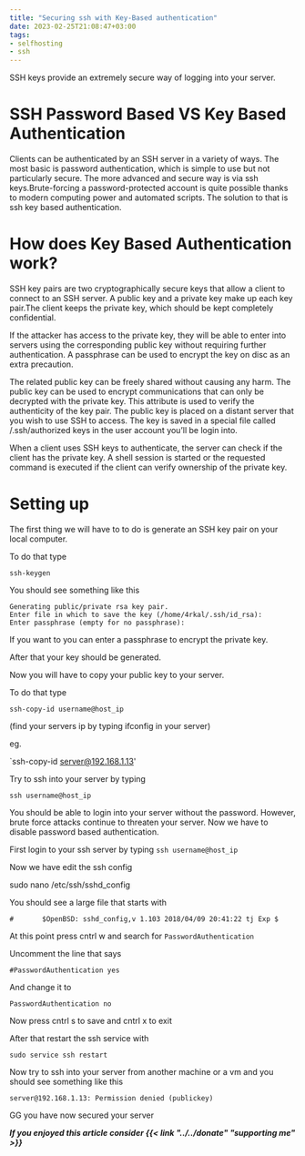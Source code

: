 ```yaml
---
title: "Securing ssh with Key-Based authentication"
date: 2023-02-25T21:08:47+03:00
tags:
- selfhosting
- ssh
---
```

SSH keys provide an extremely secure way of logging into your server.

# SSH Password Based VS Key Based Authentication

Clients can be authenticated by an SSH server in a variety of ways. The most basic is password authentication, which is simple to use but not particularly secure. The more advanced and secure way is via ssh keys.Brute-forcing a password-protected account is quite possible thanks to modern computing power and automated scripts. The solution to that is ssh key based authentication.

# How does Key Based Authentication work?
SSH key pairs are two cryptographically secure keys that allow a client to connect to an SSH server. A public key and a private key make up each key pair.The client keeps the private key, which should be kept completely confidential.

If the attacker has access to the private key, they will be able to enter into servers using the corresponding public key without requiring further authentication. A passphrase can be used to encrypt the key on disc as an extra precaution.

The related public key can be freely shared without causing any harm. The public key can be used to encrypt communications that can only be decrypted with the private key. This attribute is used to verify the authenticity of the key pair. The public key is placed on a distant server that you wish to use SSH to access. The key is saved in a special file called /.ssh/authorized keys in the user account you’ll be login into.

When a client uses SSH keys to authenticate, the server can check if the client has the private key. A shell session is started or the requested command is executed if the client can verify ownership of the private key.

# Setting up
The first thing we will have to to do is generate an SSH key pair on your local computer.

To do that type

`ssh-keygen`

You should see something like this
```
Generating public/private rsa key pair.
Enter file in which to save the key (/home/4rkal/.ssh/id_rsa): 
Enter passphrase (empty for no passphrase):
```
If you want to you can enter a passphrase to encrypt the private key.

After that your key should be generated.

Now you will have to copy your public key to your server.

To do that type

`ssh-copy-id username@host_ip`

(find your servers ip by typing ifconfig in your server)

eg. 

`ssh-copy-id server@192.168.1.13'

Try to ssh into your server by typing

`ssh username@host_ip`

You should be able to login into your server without the password. However, brute force attacks continue to threaten your server. Now we have to disable password based authentication.

First login to your ssh server by typing
`ssh username@host_ip`

Now we have edit the ssh config

sudo nano /etc/ssh/sshd_config

You should see a large file that starts with

```
#       $OpenBSD: sshd_config,v 1.103 2018/04/09 20:41:22 tj Exp $
```

At this point press cntrl w and search for `PasswordAuthentication`

Uncomment the line that says

`#PasswordAuthentication yes`

And change it to

`PasswordAuthentication no`

Now press cntrl s to save and cntrl x to exit

After that restart the ssh service with

`sudo service ssh restart`

Now try to ssh into your server from another machine or a vm and you should see something like this

`server@192.168.1.13: Permission denied (publickey)`

GG you have now secured your server

***If you enjoyed this article consider {{< link "../../donate" "supporting me" >}}***  

